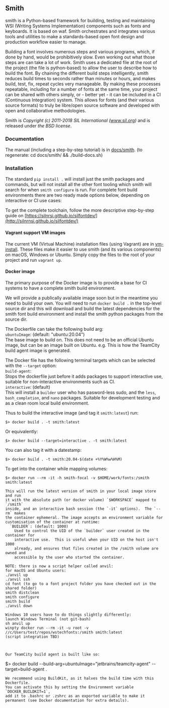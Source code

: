 ## Smith

smith is a Python-based framework for building, testing and maintaining WSI
(Writing Systems Implementation) components such as fonts and keyboards. It is
based on waf.
Smith orchestrates and integrates various tools and utilities to make a
standards-based open font design and production workflow easier to manage.

Building a font involves numerous steps and various programs, which, if done by
hand, would be prohibitively slow. Even working out what those steps are can
take a lot of work. Smith uses a dedicated file at the root of the project (the
file is python-based) to allow the user to describe how to build the font. By
chaining the different build steps intelligently, smith reduces build times to
seconds rather than minutes or hours, and makes build, test, fix, repeat cycles
very manageable. By making these processes repeatable, including for a number
of fonts at the same time, your project can be shared with others simply, or -
better yet - it can be included in a CI (Continuous Integration) system. This
allows for fonts (and their various source formats) to truly be libre/open
source software and developed with open and collaborative methodologies.

Smith is _Copyright (c) 2011-2018 SIL International (www.sil.org)_
and is released under _the BSD license_.

### Documentation

The manual (including a step-by-step tutorial) is in
[docs/smith](docs/smith/manual.asc).
(to regenerate:  cd docs/smith/ && ./build-docs.sh)


### Installation

The standard `pip install .` will install just the smith packages and commands,
but will not install all the other font tooling which smith will search for
when `smith configure` is run.  For complete font build environments there are
two ready made options below, depending on interactive or CI use cases:

To get the complete toolchain, follow the more descriptive step-by-step guide on [https://silnrsi.github.io/silfontdev/](http://silnrnsi.github.io/silfontdev/)

#### Vagrant support VM images
The current VM (Virtual Machine) installation files (using Vagrant) are in
[vm-install](vm-install).  These files make it easier to use smith (and its
various components) on macOS, Windows or Ubuntu.
Simply copy the files to the root of your project and run ``vagrant up``.

#### Docker image
The primary purpose of the Docker image is to provide a base for CI systems to
have a complete smith build environment.

We will provide a publically available image soon but in the meantime you need to build your own. 
You will need to run `docker build .` in the top-level source dir and this will
download and build the latest dependencies for the smith font build environment
and install the smith python packages from the source dir.

The Dockerfile can take the following build arg:  
  `ubuntuImage`: (default: "ubuntu:20.04")  
    The base image to build on.  This does not need to be an official Ubuntu
    image, but can be an image built on Ubuntu. e.g. This is how the TeamCity
    build agent image is generated.

The Docker file has the following terminal targets which can be selected with
the `--target` option:  
  `build-agent`:  
    Stops the dockerfile just before it adds packages to support 
    interactive use, suitable for non-interactive environments such as CI.  
  `interactive`: (default)  
     This will install a `builder` user who has pasword-less sudo, and the
     `less`, `bash_completion`, and `nano` packages. Suitable for development
     testing and as a clean room local build environment.

Thus to build the interactive image (and tag it `smith:latest`) run:
```
$> docker build . -t smith:latest
```
Or equivalently:
```
$> docker build --target=interactive . -t smith:latest
```
You can also tag it with a datestamp: 

```
$> docker build . -t smith:20.04-$(date +%Y%W%w%H%M)
```

To get into the container while mapping volumes: 

```
$> docker run --rm -it -h smith-focal -v $HOME/work/fonts:/smith smith:latest

This will run the latest version of smith in your local image store and run
it with the absolute path (or docker volume) `$WORKSPACE` mapped to `/smith`
inside, and an interactive bash session (the `-it` options).  The `--rm` makes
the container ephemeral. The image accepts an environment variable for 
customisation of the container at runtime:  
  `BUILDER`: (default: 1000)  
    Used to control the UID of the `builder` user created in the container for
    interactive use.  This is useful when your UID on the host isn't 1000
    already, and ensures that files created in the /smith volume are owned and
    accessible by the user who started the container.

NOTE: there is now a script helper called anvil:
for macOS and Ubuntu users:
./anvil up
./anvil ssh
cd font (to go to a font project folder you have checked out in the shared folder)
smith distclean
smith configure
smith build
./anvil down

Windows 10 users have to do things slightly differently:
launch Windows Terminal (not git-bash)
sh anvil up
winpty docker run --rm -it -u root -v //c/Users/test/repos/wstechfonts:/smith smith:latest
(script integration TBD)



Our TeamCity build agent is built like so:
```
$> docker build --build-arg=ubuntuImage="jetbrains/teamcity-agent" --target=build-agent .
```
We recommend using BuildKit, as it halves the build time with this Dockerfile.
You can activate this by setting the Environment variable `DOCKER_BUILDKIT=1`,
add it to .bashrc or .zshrc as an exported variable to make it permanent (see Docker documentation for extra details).
